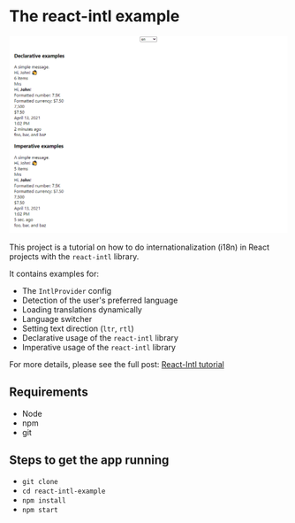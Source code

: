 # The react-intl example

![demo](./images/react-intl-example.gif)

This project is a tutorial on how to do internationalization (i18n) in React projects with the `react-intl` library.

It contains examples for:

- The `IntlProvider` config
- Detection of the user's preferred language
- Loading translations dynamically
- Language switcher
- Setting text direction (`ltr`, `rtl`)
- Declarative usage of the `react-intl` library
- Imperative usage of the `react-intl` library

For more details, please see the full post: [React-Intl tutorial](https://localizely.com/blog/react-intl-tutorial/)

## Requirements

- Node
- npm
- git

## Steps to get the app running

- `git clone`
- `cd react-intl-example`
- `npm install`
- `npm start`

